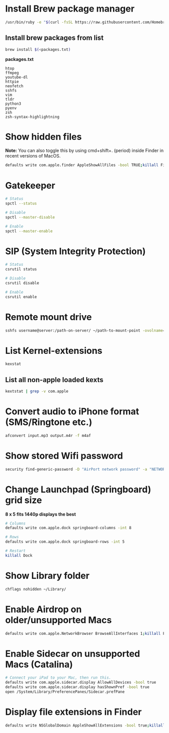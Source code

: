 # Install Brew package manager
```sh
/usr/bin/ruby -e "$(curl -fsSL https://raw.githubusercontent.com/Homebrew/install/master/install)"
```

## Install brew packages from list
```sh
brew install $(<packages.txt)
```

**packages.txt**
```
htop
ffmpeg
youtube-dl
httpie
neofetch
sshfs
vim
tldr
python3
pyenv
zsh
zsh-syntax-highlightning
```


# Show hidden files

**Note:** You can also toggle this by using cmd+shift+. (period) inside Finder in recent versions of MacOS.

```sh
defaults write com.apple.finder AppleShowAllFiles -bool TRUE;killall Finder
```

# Gatekeeper
```sh
# Status
spctl --status

# Disable
spctl --master-disable

# Enable
spctl --master-enable
```


# SIP (System Integrity Protection)
```sh
# Status
csrutil status

# Disable
csrutil disable

# Enable
csrutil enable
```


# Remote mount drive
```sh
sshfs username@server:/path-on-server/ ~/path-to-mount-point -ovolname=NAME
```

# List Kernel-extensions
```sh
kexstat
``` 
## List all non-apple loaded kexts
```sh
kextstat | grep -v com.apple
```

# Convert audio to iPhone format (SMS/Ringtone etc.)
```sh
afconvert input.mp3 output.m4r -f m4af 
```

# Show stored Wifi password
```sh
security find-generic-password -D "AirPort network password" -a "NETWORKNAME-SSID" -gw
```

# Change Launchpad (Springboard) grid size
**8 x 5 fits 1440p displays the best**
```sh
# Columns
defaults write com.apple.dock springboard-columns -int 8

# Rows
defaults write com.apple.dock springboard-rows -int 5

# Restart
killall Dock
```

# Show Library folder
```sh
chflags nohidden ~/Library/
```

# Enable Airdrop on older/unsupported Macs
```sh
defaults write com.apple.NetworkBrowser BrowseAllInterfaces 1;killall Finder
```

# Enable Sidecar on unsupported Macs (Catalina)
```sh
# Connect your iPad to your Mac, then run this. 
defaults write com.apple.sidecar.display AllowAllDevices -bool true
defaults write com.apple.sidecar.display hasShownPref -bool true
open /System/Library/PreferencePanes/Sidecar.prefPane
```

# Display file extensions in Finder
```sh
defaults write NSGlobalDomain AppleShowAllExtensions -bool true;killall Finder
```
